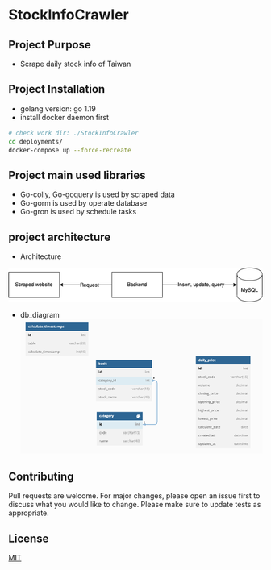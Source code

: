 # StockInfoCrawler

## Project Purpose
- Scrape daily stock info of Taiwan

## Project Installation
- golang version: go 1.19
- install docker daemon first
```bash
# check work dir: ./StockInfoCrawler
cd deployments/
docker-compose up --force-recreate
```

## Project main used libraries
- Go-colly, Go-goquery is used by scraped data
- Go-gorm is used by operate database
- Go-gron is used by schedule tasks

## project architecture
- Architecture

![Architecture](./docs/Architecture.png "Architecture")

- db_diagram
![db_diagram](./docs/db_diagram.png "db_diagram")

## Contributing
Pull requests are welcome. For major changes, please open an issue first to discuss what you would like to change.
Please make sure to update tests as appropriate.

## License
[MIT](https://choosealicense.com/licenses/mit/)
